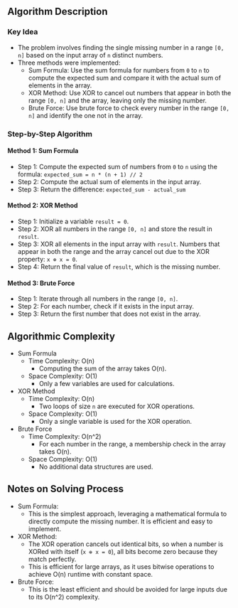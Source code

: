 ## Algorithm Description
### Key Idea
- The problem involves finding the single missing number in a range ```[0, n]``` based on the input array of ```n``` distinct numbers.
- Three methods were implemented:
  - Sum Formula: Use the sum formula for numbers from ```0``` to ```n``` to compute the expected sum and compare it with the actual sum of elements in the array.
  - XOR Method: Use XOR to cancel out numbers that appear in both the range ```[0, n]``` and the array, leaving only the missing number.
  - Brute Force: Use brute force to check every number in the range ```[0, n]``` and identify the one not in the array.

### Step-by-Step Algorithm
#### Method 1: Sum Formula
- Step 1: Compute the expected sum of numbers from ```0``` to ```n``` using the formula: ```expected_sum = n * (n + 1) // 2```
- Step 2: Compute the actual sum of elements in the input array.
- Step 3: Return the difference: ```expected_sum - actual_sum```
#### Method 2: XOR Method
- Step 1: Initialize a variable ```result = 0```.
- Step 2: XOR all numbers in the range ```[0, n]``` and store the result in ```result```.
- Step 3: XOR all elements in the input array with ```result```. Numbers that appear in both the range and the array cancel out due to the XOR property: ```x ⊕ x = 0```.
- Step 4: Return the final value of ```result```, which is the missing number.
#### Method 3: Brute Force
- Step 1: Iterate through all numbers in the range ```[0, n]```.
- Step 2: For each number, check if it exists in the input array.
- Step 3: Return the first number that does not exist in the array.

## Algorithmic Complexity
- Sum Formula
  - Time Complexity: O(n)
    - Computing the sum of the array takes O(n).
  - Space Complexity: Ο(1)
    - Only a few variables are used for calculations.
- XOR Method
  - Time Complexity: O(n)
    - Two loops of size ```n``` are executed for XOR operations.
  - Space Complexity: Ο(1)
    - Only a single variable is used for the XOR operation.
- Brute Force
  - Time Complexity: O(n^2)
    - For each number in the range, a membership check in the array takes O(n).
  - Space Complexity: Ο(1)
    - No additional data structures are used.

## Notes on Solving Process
- Sum Formula:
  - This is the simplest approach, leveraging a mathematical formula to directly compute the missing number. It is efficient and easy to implement.
- XOR Method:
  - The XOR operation cancels out identical bits, so when a number is XORed with itself (```x ⊕ x = 0```), all bits become zero because they match perfectly.
  - This is efficient for large arrays, as it uses bitwise operations to achieve O(n) runtime with constant space.
- Brute Force:
  - This is the least efficient and should be avoided for large inputs due to its O(n^2) complexity.